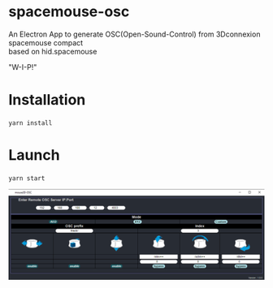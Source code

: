 # spacemouse-osc

An Electron App to generate OSC(Open-Sound-Control) from 3Dconnexion spacemouse compact  \
based on hid.spacemouse 

"W-I-P!" 

# Installation 
`yarn install`

# Launch
`yarn start`


![Screenshot](/src/assets/screenshot.png)
